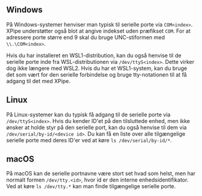 ## Windows

På Windows-systemer henviser man typisk til serielle porte via `COM<index>`.
XPipe understøtter også blot at angive indekset uden præfikset `COM`.
For at adressere porte større end 9 skal du bruge UNC-stiformen med `\\.\COM<index>`.

Hvis du har installeret en WSL1-distribution, kan du også henvise til de serielle porte inde fra WSL-distributionen via `/dev/ttyS<index>`.
Dette virker dog ikke længere med WSL2.
Hvis du har et WSL1-system, kan du bruge det som vært for den serielle forbindelse og bruge tty-notationen til at få adgang til det med XPipe.

## Linux

På Linux-systemer kan du typisk få adgang til de serielle porte via `/dev/ttyS<index>`.
Hvis du kender ID'et på den tilsluttede enhed, men ikke ønsker at holde styr på den serielle port, kan du også henvise til dem via `/dev/serial/by-id/<device id>`.
Du kan få en liste over alle tilgængelige serielle porte med deres ID'er ved at køre `ls /dev/serial/by-id/*`.

## macOS

På macOS kan de serielle portnavne være stort set hvad som helst, men har normalt formen `/dev/tty.<id>`, hvor id er den interne enhedsidentifikator.
Ved at køre `ls /dev/tty.*` kan man finde tilgængelige serielle porte.
